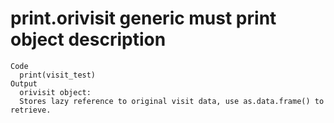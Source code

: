 # print.orivisit generic must print object description

    Code
      print(visit_test)
    Output
      orivisit object:
      Stores lazy reference to original visit data, use as.data.frame() to retrieve.

